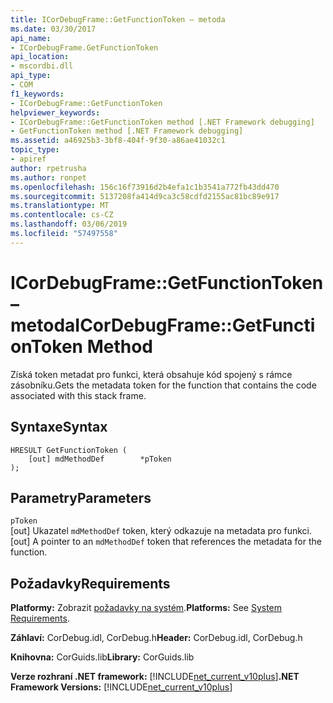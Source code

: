 ```yaml
---
title: ICorDebugFrame::GetFunctionToken – metoda
ms.date: 03/30/2017
api_name:
- ICorDebugFrame.GetFunctionToken
api_location:
- mscordbi.dll
api_type:
- COM
f1_keywords:
- ICorDebugFrame::GetFunctionToken
helpviewer_keywords:
- ICorDebugFrame::GetFunctionToken method [.NET Framework debugging]
- GetFunctionToken method [.NET Framework debugging]
ms.assetid: a46925b3-3bf8-404f-9f30-a86ae41032c1
topic_type:
- apiref
author: rpetrusha
ms.author: ronpet
ms.openlocfilehash: 156c16f73916d2b4efa1c1b3541a772fb43dd470
ms.sourcegitcommit: 5137208fa414d9ca3c58cdfd2155ac81bc89e917
ms.translationtype: MT
ms.contentlocale: cs-CZ
ms.lasthandoff: 03/06/2019
ms.locfileid: "57497558"
---
```

# <a name="icordebugframegetfunctiontoken-method"></a><span data-ttu-id="367be-102">ICorDebugFrame::GetFunctionToken – metoda</span><span class="sxs-lookup"><span data-stu-id="367be-102">ICorDebugFrame::GetFunctionToken Method</span></span>
<span data-ttu-id="367be-103">Získá token metadat pro funkci, která obsahuje kód spojený s rámce zásobníku.</span><span class="sxs-lookup"><span data-stu-id="367be-103">Gets the metadata token for the function that contains the code associated with this stack frame.</span></span>  
  
## <a name="syntax"></a><span data-ttu-id="367be-104">Syntaxe</span><span class="sxs-lookup"><span data-stu-id="367be-104">Syntax</span></span>  
  
```  
HRESULT GetFunctionToken (  
    [out] mdMethodDef        *pToken  
);  
```  
  
## <a name="parameters"></a><span data-ttu-id="367be-105">Parametry</span><span class="sxs-lookup"><span data-stu-id="367be-105">Parameters</span></span>  
 `pToken`  
 <span data-ttu-id="367be-106">[out] Ukazatel `mdMethodDef` token, který odkazuje na metadata pro funkci.</span><span class="sxs-lookup"><span data-stu-id="367be-106">[out] A pointer to an `mdMethodDef` token that references the metadata for the function.</span></span>  
  
## <a name="requirements"></a><span data-ttu-id="367be-107">Požadavky</span><span class="sxs-lookup"><span data-stu-id="367be-107">Requirements</span></span>  
 <span data-ttu-id="367be-108">**Platformy:** Zobrazit [požadavky na systém](../../../../docs/framework/get-started/system-requirements.md).</span><span class="sxs-lookup"><span data-stu-id="367be-108">**Platforms:** See [System Requirements](../../../../docs/framework/get-started/system-requirements.md).</span></span>  
  
 <span data-ttu-id="367be-109">**Záhlaví:** CorDebug.idl, CorDebug.h</span><span class="sxs-lookup"><span data-stu-id="367be-109">**Header:** CorDebug.idl, CorDebug.h</span></span>  
  
 <span data-ttu-id="367be-110">**Knihovna:** CorGuids.lib</span><span class="sxs-lookup"><span data-stu-id="367be-110">**Library:** CorGuids.lib</span></span>  
  
 <span data-ttu-id="367be-111">**Verze rozhraní .NET framework:** [!INCLUDE[net_current_v10plus](../../../../includes/net-current-v10plus-md.md)]</span><span class="sxs-lookup"><span data-stu-id="367be-111">**.NET Framework Versions:** [!INCLUDE[net_current_v10plus](../../../../includes/net-current-v10plus-md.md)]</span></span>
